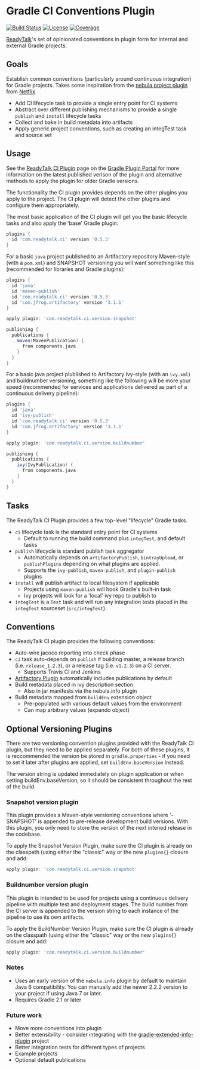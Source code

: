 Gradle CI Conventions Plugin
============================
[![Build Status](http://goo.gl/RyKaY9)](http://goo.gl/Caq7yS)
[![License](http://goo.gl/pPDj6N)](http://goo.gl/93tPwk)
[![Coverage](http://goo.gl/DyjVk5)](http://goo.gl/23kpJJ)

[ReadyTalk][]'s set of opinionated conventions in plugin form for internal and
external Gradle projects.

[ReadyTalk]: http://www.readytalk.com/

## Goals
Establish common conventions (particularly around continuous integration) for
Gradle projects. Takes some inspiration from the [nebula project plugin][] from
[Netflix][].

[Netflix]: https://github.com/nebula-plugins

  * Add CI lifecycle task to provide a single entry point for CI systems
  * Abstract over different publishing mechanisms to provide a single `publish`
    and `install` lifecycle tasks
  * Collect and bake in build metadata into artifacts
  * Apply generic project conventions, such as creating an integTest task and
    source set

[nebula project plugin]: https://github.com/nebula-plugins/nebula-project-plugin

## Usage
See the [ReadyTalk CI Plugin][] page on the [Gradle Plugin Portal][] for more
information on the latest published verison of the plugin and alternative methods
to apply the plugin for older Gradle versions.

[ReadyTalk CI Plugin]: https://plugins.gradle.org/plugin/com.readytalk.ci
[Gradle Plugin Portal]: https://plugins.gradle.org/

The functionality the CI plugin provides depends on the other plugins you apply
to the project. The CI plugin will detect the other plugins and configure them
appropriately.

The most basic application of the CI plugin will get you the basic lifecycle
tasks and also apply the 'base' Gradle plugin:

```groovy
plugins {
  id 'com.readytalk.ci' version '0.5.3'
}
```

For a basic `java` project published to an Artifactory repository Maven-style
(with a `pom.xml`) and SNAPSHOT versioning you will want something like this
(recommended for libraries and Gradle plugins):

```groovy
plugins {
  id 'java'
  id 'maven-publish'
  id 'com.readytalk.ci' version '0.5.3'
  id 'com.jfrog.artifactory' version '3.1.1'
}

apply plugin: 'com.readytalk.ci.version.snapshot'

publishing {
  publications {
    maven(MavenPublication) {
      from components.java
    }
  }
}
```

For a basic java project plublished to Artifactory Ivy-style (with an
`ivy.xml`) and buildnumber versioning, something like the following will be
more your speed (recommended for services and applications delivered as part of
a continuous delivery pipeline):

```groovy
plugins {
  id 'java'
  id 'ivy-publish'
  id 'com.readytalk.ci' version '0.5.3'
  id 'com.jfrog.artifactory' version '3.1.1'
}

apply plugin: 'com.readytalk.ci.version.buildnumber'

publishing {
  publications {
    ivy(IvyPublication) {
      from components.java
    }
  }
}
```

## Tasks
The ReadyTalk CI Plugin provides a few top-level "lifecycle" Gradle tasks.

  * `ci` lifecycle task is the standard entry point for CI systems
    - Default to running the build command plus `integTest`, and default tasks
  * `publish` lifecycle is standard publish task aggregator
    - Automatically depends on `artifactoryPublish`, `bintrayUpload`, or
        `publishPlugins` depending on what plugins are applied.
    - Supports the `ivy-publish`, `maven-publish`, and `plugin-publish` plugins
  * `install` will publish artifact to local filesystem if applicable
    - Projects using `maven-publish` will hook Gradle's built-in task
    - Ivy projects will look for a 'local' ivy repo to publish to
  * `integTest` is a `Test` task and will run any integration tests placed in the
    `integTest` sourceset (`src/integTest`).

## Conventions
The ReadyTalk CI plugin provides the following conventions:

  * Auto-wire jacoco reporting into check phase
  * `ci` task auto-depends on `publish` if building master, a release branch
    (i.e. `release_1.2.3`), or a release tag (i.e. `v1.2.3`) on a CI server.
    - Supports Travis CI and Jenkins
  * [Artifactory Plugin][] automatically includes publications by default
  * Build metadata placed in ivy description section
    - Also in jar manifests via the nebula.info plugin
  * Build metadata mapped from `buildEnv` extension object
    - Pre-populated with various default values from the environment
    - Can map arbitrary values (expando object)

[Artifactory Plugin]: https://www.jfrog.com/confluence/display/RTF/Gradle+Artifactory+Plugin

## Optional Versioning Plugins
There are two versioning convention plugins provided with the ReadyTalk CI
plugin, but they need to be applied separately. For both of these plugins, it
is reccommended the version be stored in `gradle.properties` - if you need to
set it later after plugins are applied, set `buildEnv.baseVersion` instead.

The version string is updated immediately on plugin application or when setting
buildEnv.baseVersion, so it should be consistent throughout the rest of the build.

### Snapshot version plugin
This plugin provides a Maven-style versioning conventions where '-SNAPSHOT' is
appended to pre-release development build versions. With this plugin, you only
need to store the version of the next intened release in the codebase.

To apply the Snapshot Version Plugin, make sure the CI plugin is already on the
classpath (using either the "classic" way or the new `plugins{}` closure and
add:

```groovy
apply plugin: 'com.readytalk.ci.version.snapshot'
```

### Buildnumber version plugin
This plugin is intended to be used for projects using a continuous delivery
pipeline with multiple test and deployment stages. The build number from the CI
server is appended to the version string to each instance of the pipeline to
use its own artifacts.

To apply the BuildNumber Version Plugin, make sure the CI plugin is already on
the classpath (using either the "classic" way or the new `plugins{}` closure
and add:

```groovy
apply plugin: 'com.readytalk.ci.version.buildnumber'
```

### Notes

  * Uses an early version of the `nebula.info` plugin by default to maintain
    Java 6 compatibility. You can manually add the newer 2.2.2 version to your
    project if using Java 7 or later.
  * Requires Gradle 2.1 or later

### Future work

  * Move more conventions into plugin
  * Better extensibility - consider integrating with the [gradle-extended-info-plugin][] project
  * Better integration tests for different types of projects
  * Example projects
  * Optional default publications

[gradle-extended-info-plugin]: https://github.com/boxheed/gradle-extended-info-plugin

